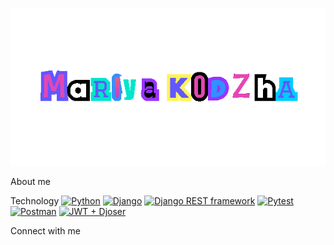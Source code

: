 ![Header](https://github.com/ShunyaBo/shunyabo/blob/main/assets/undefined.gif)

About me

Technology
[![Python](https://img.shields.io/badge/-Python-verylightblue)](https://www.python.org/) [![Django](https://img.shields.io/badge/-Django-lightgrey)](https://www.djangoproject.com/) [![Django REST framework](https://img.shields.io/badge/-Django%20REST%20framework-lightgrey)](https://www.django-rest-framework.org/) [![Pytest](https://img.shields.io/badge/-Pytest-lightgrey)](https://docs.pytest.org/en/6.2.x/)[![Postman](https://img.shields.io/badge/-Postman-lightgrey)](https://www.postman.com/) [![JWT + Djoser](https://img.shields.io/badge/-JWT%20%2B%20Djoser-lightgrey)](https://djoser.readthedocs.io/en/latest/introduction.html)

Connect with me